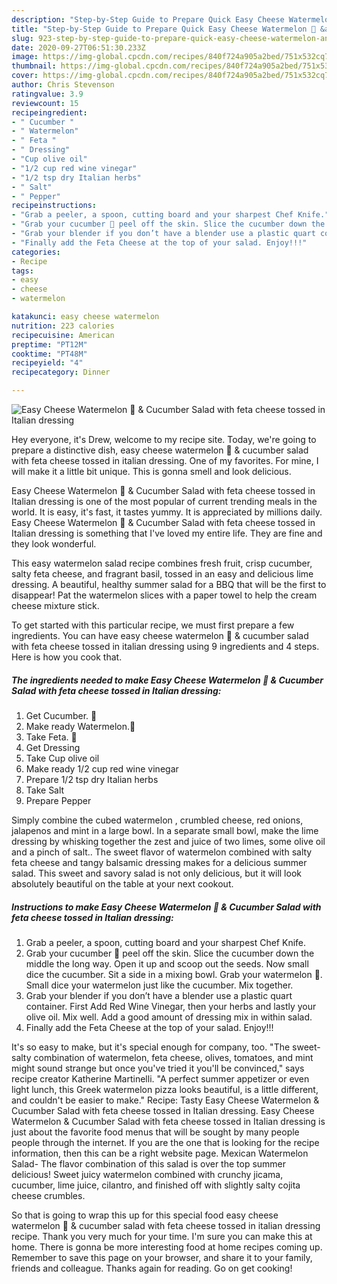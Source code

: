```yaml
---
description: "Step-by-Step Guide to Prepare Quick Easy Cheese Watermelon 🍉 &amp;amp; Cucumber Salad with feta cheese tossed in Italian dressing"
title: "Step-by-Step Guide to Prepare Quick Easy Cheese Watermelon 🍉 &amp;amp; Cucumber Salad with feta cheese tossed in Italian dressing"
slug: 923-step-by-step-guide-to-prepare-quick-easy-cheese-watermelon-and-amp-cucumber-salad-with-feta-cheese-tossed-in-italian-dressing
date: 2020-09-27T06:51:30.233Z
image: https://img-global.cpcdn.com/recipes/840f724a905a2bed/751x532cq70/easy-cheese-watermelon-🍉-cucumber-salad-with-feta-cheese-tossed-in-italian-dressing-recipe-main-photo.jpg
thumbnail: https://img-global.cpcdn.com/recipes/840f724a905a2bed/751x532cq70/easy-cheese-watermelon-🍉-cucumber-salad-with-feta-cheese-tossed-in-italian-dressing-recipe-main-photo.jpg
cover: https://img-global.cpcdn.com/recipes/840f724a905a2bed/751x532cq70/easy-cheese-watermelon-🍉-cucumber-salad-with-feta-cheese-tossed-in-italian-dressing-recipe-main-photo.jpg
author: Chris Stevenson
ratingvalue: 3.9
reviewcount: 15
recipeingredient:
- " Cucumber "
- " Watermelon"
- " Feta "
- " Dressing"
- "Cup olive oil"
- "1/2 cup red wine vinegar"
- "1/2 tsp dry Italian herbs"
- " Salt"
- " Pepper"
recipeinstructions:
- "Grab a peeler, a spoon, cutting board and your sharpest Chef Knife."
- "Grab your cucumber 🥒 peel off the skin. Slice the cucumber down the middle the long way. Open it up and scoop out the seeds. Now small dice the cucumber. Sit a side in a mixing bowl. Grab your watermelon 🍉. Small dice your watermelon just like the cucumber. Mix together."
- "Grab your blender if you don’t have a blender use a plastic quart container. First Add Red Wine Vinegar, then your herbs and lastly your olive oil. Mix well. Add a good amount of dressing mix in within salad."
- "Finally add the Feta Cheese at the top of your salad. Enjoy!!!"
categories:
- Recipe
tags:
- easy
- cheese
- watermelon

katakunci: easy cheese watermelon 
nutrition: 223 calories
recipecuisine: American
preptime: "PT12M"
cooktime: "PT48M"
recipeyield: "4"
recipecategory: Dinner

---
```



![Easy Cheese Watermelon 🍉 &amp; Cucumber Salad with feta cheese tossed in Italian dressing](https://img-global.cpcdn.com/recipes/840f724a905a2bed/751x532cq70/easy-cheese-watermelon-🍉-cucumber-salad-with-feta-cheese-tossed-in-italian-dressing-recipe-main-photo.jpg)

Hey everyone, it's Drew, welcome to my recipe site. Today, we're going to prepare a distinctive dish, easy cheese watermelon 🍉 &amp; cucumber salad with feta cheese tossed in italian dressing. One of my favorites. For mine, I will make it a little bit unique. This is gonna smell and look delicious.

Easy Cheese Watermelon 🍉 &amp; Cucumber Salad with feta cheese tossed in Italian dressing is one of the most popular of current trending meals in the world. It is easy, it's fast, it tastes yummy. It is appreciated by millions daily. Easy Cheese Watermelon 🍉 &amp; Cucumber Salad with feta cheese tossed in Italian dressing is something that I've loved my entire life. They are fine and they look wonderful.

This easy watermelon salad recipe combines fresh fruit, crisp cucumber, salty feta cheese, and fragrant basil, tossed in an easy and delicious lime dressing. A beautiful, healthy summer salad for a BBQ that will be the first to disappear! Pat the watermelon slices with a paper towel to help the cream cheese mixture stick.


To get started with this particular recipe, we must first prepare a few ingredients. You can have easy cheese watermelon 🍉 &amp; cucumber salad with feta cheese tossed in italian dressing using 9 ingredients and 4 steps. Here is how you cook that.

<!--inarticleads1-->

##### The ingredients needed to make Easy Cheese Watermelon 🍉 &amp; Cucumber Salad with feta cheese tossed in Italian dressing:

1. Get  Cucumber. 🥒
1. Make ready  Watermelon.🍉
1. Take  Feta. 🧀
1. Get  Dressing
1. Take Cup olive oil
1. Make ready 1/2 cup red wine vinegar
1. Prepare 1/2 tsp dry Italian herbs
1. Take  Salt
1. Prepare  Pepper


Simply combine the cubed watermelon , crumbled cheese, red onions, jalapenos and mint in a large bowl. In a separate small bowl, make the lime dressing by whisking together the zest and juice of two limes, some olive oil and a pinch of salt.. The sweet flavor of watermelon combined with salty feta cheese and tangy balsamic dressing makes for a delicious summer salad. This sweet and savory salad is not only delicious, but it will look absolutely beautiful on the table at your next cookout. 

<!--inarticleads2-->

##### Instructions to make Easy Cheese Watermelon 🍉 &amp; Cucumber Salad with feta cheese tossed in Italian dressing:

1. Grab a peeler, a spoon, cutting board and your sharpest Chef Knife.
1. Grab your cucumber 🥒 peel off the skin. Slice the cucumber down the middle the long way. Open it up and scoop out the seeds. Now small dice the cucumber. Sit a side in a mixing bowl. Grab your watermelon 🍉. Small dice your watermelon just like the cucumber. Mix together.
1. Grab your blender if you don’t have a blender use a plastic quart container. First Add Red Wine Vinegar, then your herbs and lastly your olive oil. Mix well. Add a good amount of dressing mix in within salad.
1. Finally add the Feta Cheese at the top of your salad. Enjoy!!!


It&#39;s so easy to make, but it&#39;s special enough for company, too. &#34;The sweet-salty combination of watermelon, feta cheese, olives, tomatoes, and mint might sound strange but once you&#39;ve tried it you&#39;ll be convinced,&#34; says recipe creator Katherine Martinelli. &#34;A perfect summer appetizer or even light lunch, this Greek watermelon pizza looks beautiful, is a little different, and couldn&#39;t be easier to make.&#34; Recipe: Tasty Easy Cheese Watermelon &amp; Cucumber Salad with feta cheese tossed in Italian dressing. Easy Cheese Watermelon &amp; Cucumber Salad with feta cheese tossed in Italian dressing is just about the favorite food menus that will be sought by many people people through the internet. If you are the one that is looking for the recipe information, then this can be a right website page. Mexican Watermelon Salad- The flavor combination of this salad is over the top summer delicious! Sweet juicy watermelon combined with crunchy jicama, cucumber, lime juice, cilantro, and finished off with slightly salty cojita cheese crumbles. 

So that is going to wrap this up for this special food easy cheese watermelon 🍉 &amp; cucumber salad with feta cheese tossed in italian dressing recipe. Thank you very much for your time. I'm sure you can make this at home. There is gonna be more interesting food at home recipes coming up. Remember to save this page on your browser, and share it to your family, friends and colleague. Thanks again for reading. Go on get cooking!
